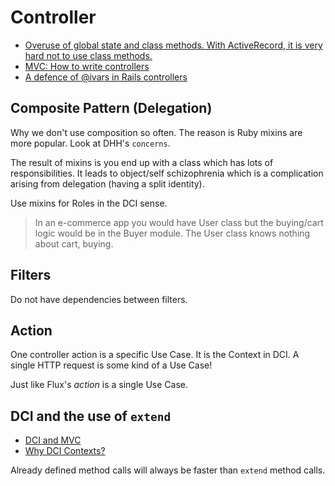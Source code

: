 # Controller

* [Overuse of global state and class methods. With ActiveRecord, it is very hard not to use class methods.](http://googletesting.blogspot.sg/2008/11/clean-code-talks-global-state-and.html)
* [MVC: How to write controllers](http://andrzejonsoftware.blogspot.sg/2008/07/mvc-how-to-write-controllers.html)
* [A defence of @ivars in Rails controllers](http://naildrivin5.com/blog/2014/02/09/a-defense-of-ivars-in-rails-controllers.html)

## Composite Pattern (Delegation)

Why we don't use composition so often. The reason is Ruby mixins are more popular. Look at DHH's `concerns`.

The result of mixins is you end up with a class which has lots of responsibilities. It leads to object/self schizophrenia which is a complication arising from delegation (having a split identity).

Use mixins for Roles in the DCI sense.

> In an e-commerce app you would have User class but the buying/cart logic would be in the Buyer module. The User class knows nothing about cart, buying.

## Filters

Do not have dependencies between filters.

## Action

One controller action is a specific Use Case. It is the Context in DCI. A single HTTP request is some kind of a Use Case!

Just like Flux's *action* is a single Use Case.

## DCI and the use of `extend`

* [DCI and MVC](http://rebo.ruhoh.com/dci-and-mvc/)
* [Why DCI Contexts?](http://rebo.ruhoh.com/why-dci-contexts/)

Already defined method calls will always be faster than `extend` method calls.
